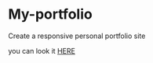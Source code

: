 # My-portfolio
Create a responsive personal portfolio site


you can look it <a href="https://omar-alzant.github.io/My-portfolio/"> HERE</a>
